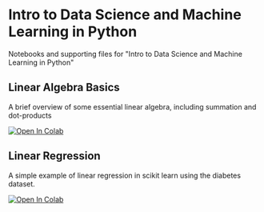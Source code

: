 # Intro to Data Science and Machine Learning in Python
Notebooks and supporting files for "Intro to Data Science and Machine Learning in Python"

## Linear Algebra Basics

A brief overview of some essential linear algebra, including summation and dot-products

 [![Open In Colab](https://colab.research.google.com/assets/colab-badge.svg)](https://colab.research.google.com/github/paulc00/ML-Intro/blob/master/Linear_Algebra_Basics.ipynb)
 
 ## Linear Regression
 
 A simple example of linear regression in scikit learn using the diabetes dataset.
 
 [![Open In Colab](https://colab.research.google.com/assets/colab-badge.svg)](https://colab.research.google.com/github/paulc00/ML-Intro/blob/master/sklearn_linear_regression.ipynb)

